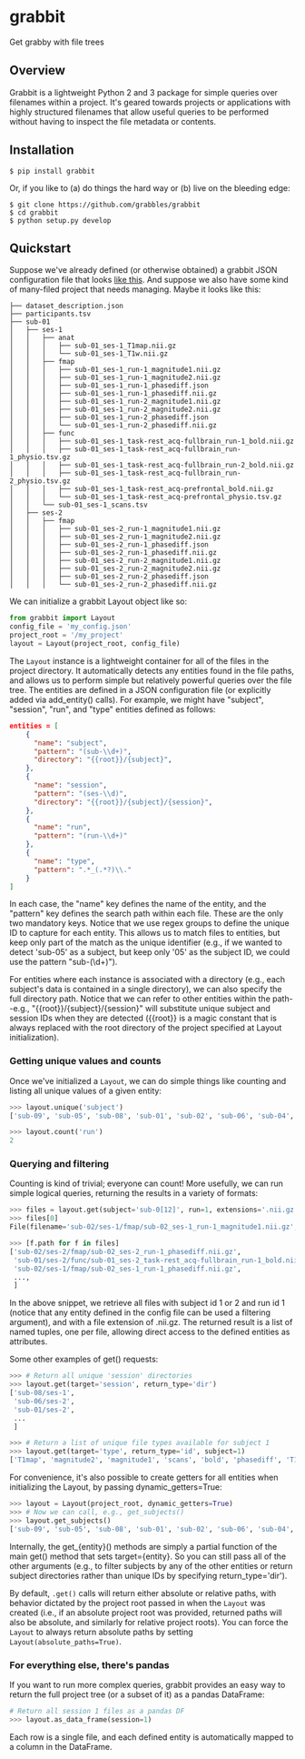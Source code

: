 # grabbit
Get grabby with file trees

## Overview

Grabbit is a lightweight Python 2 and 3 package for simple queries over filenames within a project. It's geared towards projects or applications with highly structured filenames that allow useful queries to be performed without having to inspect the file metadata or contents.

## Installation

```
$ pip install grabbit
```

Or, if you like to (a) do things the hard way or (b) live on the bleeding edge:

```
$ git clone https://github.com/grabbles/grabbit
$ cd grabbit
$ python setup.py develop
```

## Quickstart

Suppose we've already defined (or otherwise obtained) a grabbit JSON configuration file that looks [like this](https://github.com/grabbles/grabbit/blob/master/grabbit/tests/specs/test.json). And suppose we also have some kind of many-filed project that needs managing. Maybe it looks like this:

```
├── dataset_description.json
├── participants.tsv
├── sub-01
│   ├── ses-1
│   │   ├── anat
│   │   │   ├── sub-01_ses-1_T1map.nii.gz
│   │   │   └── sub-01_ses-1_T1w.nii.gz
│   │   ├── fmap
│   │   │   ├── sub-01_ses-1_run-1_magnitude1.nii.gz
│   │   │   ├── sub-01_ses-1_run-1_magnitude2.nii.gz
│   │   │   ├── sub-01_ses-1_run-1_phasediff.json
│   │   │   ├── sub-01_ses-1_run-1_phasediff.nii.gz
│   │   │   ├── sub-01_ses-1_run-2_magnitude1.nii.gz
│   │   │   ├── sub-01_ses-1_run-2_magnitude2.nii.gz
│   │   │   ├── sub-01_ses-1_run-2_phasediff.json
│   │   │   └── sub-01_ses-1_run-2_phasediff.nii.gz
│   │   ├── func
│   │   │   ├── sub-01_ses-1_task-rest_acq-fullbrain_run-1_bold.nii.gz
│   │   │   ├── sub-01_ses-1_task-rest_acq-fullbrain_run-1_physio.tsv.gz
│   │   │   ├── sub-01_ses-1_task-rest_acq-fullbrain_run-2_bold.nii.gz
│   │   │   ├── sub-01_ses-1_task-rest_acq-fullbrain_run-2_physio.tsv.gz
│   │   │   ├── sub-01_ses-1_task-rest_acq-prefrontal_bold.nii.gz
│   │   │   └── sub-01_ses-1_task-rest_acq-prefrontal_physio.tsv.gz
│   │   └── sub-01_ses-1_scans.tsv
│   ├── ses-2
│   │   ├── fmap
│   │   │   ├── sub-01_ses-2_run-1_magnitude1.nii.gz
│   │   │   ├── sub-01_ses-2_run-1_magnitude2.nii.gz
│   │   │   ├── sub-01_ses-2_run-1_phasediff.json
│   │   │   ├── sub-01_ses-2_run-1_phasediff.nii.gz
│   │   │   ├── sub-01_ses-2_run-2_magnitude1.nii.gz
│   │   │   ├── sub-01_ses-2_run-2_magnitude2.nii.gz
│   │   │   ├── sub-01_ses-2_run-2_phasediff.json
│   │   │   └── sub-01_ses-2_run-2_phasediff.nii.gz
```

We can initialize a grabbit Layout object like so:

```python
from grabbit import Layout
config_file = 'my_config.json'
project_root = '/my_project' 
layout = Layout(project_root, config_file)
```

The `Layout` instance is a lightweight container for all of the files in the project directory. It automatically detects any entities found in the file paths, and allows us to perform simple but relatively powerful queries over the file tree. The entities are defined in a JSON configuration file (or explicitly added via add_entity() calls). For example, we might have "subject", "session", "run", and "type" entities defined as follows:

```json
entities = [
    {
      "name": "subject",
      "pattern": "(sub-\\d+)",
      "directory": "{{root}}/{subject}",
    },
    {
      "name": "session",
      "pattern": "(ses-\\d)",
      "directory": "{{root}}/{subject}/{session}",
    },
    {
      "name": "run",
      "pattern": "(run-\\d+)"
    },
    {
      "name": "type",
      "pattern": ".*_(.*?)\\."
    }
]
```

In each case, the "name" key defines the name of the entity, and the "pattern" key defines the search path within each file. These are the only two mandatory keys. Notice that we use regex groups to define the unique ID to capture for each entity. This allows us to match files to entities, but keep only part of the match as the unique identifier (e.g., if we wanted to detect 'sub-05' as a subject, but keep only '05' as the subject ID, we could use the pattern "sub-(\\d+)").

For entities where each instance is associated with a directory (e.g., each subject's data is contained in a single directory), we can also specify the full directory path. Notice that we can refer to other entities within the path--e.g., "{{root}}/{subject}/{session}" will substitute unique subject and session IDs when they are detected ({{root}} is a magic constant that is always replaced with the root directory of the project specified at Layout initialization).

### Getting unique values and counts
Once we've initialized a `Layout`, we can do simple things like counting and listing all unique values of a given entity:

```python
>>> layout.unique('subject')
['sub-09', 'sub-05', 'sub-08', 'sub-01', 'sub-02', 'sub-06', 'sub-04', 'sub-03', 'sub-07', 'sub-10']

>>> layout.count('run')
2
```

### Querying and filtering
Counting is kind of trivial; everyone can count! More usefully, we can run simple logical queries, returning the results in a variety of formats:

```python
>>> files = layout.get(subject='sub-0[12]', run=1, extensions='.nii.gz')
>>> files[0]
File(filename='sub-02/ses-1/fmap/sub-02_ses-1_run-1_magnitude1.nii.gz', subject='sub-02', run='run-1', session='ses-1', type='magnitude1')

>>> [f.path for f in files]
['sub-02/ses-2/fmap/sub-02_ses-2_run-1_phasediff.nii.gz',
 'sub-01/ses-2/func/sub-01_ses-2_task-rest_acq-fullbrain_run-1_bold.nii.gz',
 'sub-02/ses-1/fmap/sub-02_ses-1_run-1_phasediff.nii.gz',
 ...,
 ]
```
In the above snippet, we retrieve all files with subject id 1 or 2 and run id 1 (notice that any entity defined in the config file can be used a filtering argument), and with a file extension of .nii.gz. The returned result is a list of named tuples, one per file, allowing direct access to the defined entities as attributes.

Some other examples of get() requests:

```python
>>> # Return all unique 'session' directories
>>> layout.get(target='session', return_type='dir')
['sub-08/ses-1',
 'sub-06/ses-2',
 'sub-01/ses-2',
 ...
 ]

>>> # Return a list of unique file types available for subject 1
>>> layout.get(target='type', return_type='id', subject=1)
['T1map', 'magnitude2', 'magnitude1', 'scans', 'bold', 'phasediff', 'T1w', 'physio']
```

For convenience, it's also possible to create getters for all entities when initializing the Layout, by passing dynamic_getters=True:

```python
>>> layout = Layout(project_root, dynamic_getters=True)
>>> # Now we can call, e.g., get_subjects()
>>> layout.get_subjects()
['sub-09', 'sub-05', 'sub-08', 'sub-01', 'sub-02', 'sub-06', 'sub-04', 'sub-03', 'sub-07', 'sub-10']
```

Internally, the get_{entity}() methods are simply a partial function of the main get() method that sets target={entity}. So you can still pass all of the other arguments (e.g., to filter subjects by any of the other entities or return subject directories rather than unique IDs by specifying return_type='dir').

By default, `.get()` calls will return either absolute or relative paths, with behavior dictated by the project root passed in when the `Layout` was created (i.e., if an absolute project root was provided, returned paths will also be absolute, and similarly for relative project roots). You can force the `Layout` to always return absolute paths by setting `Layout(absolute_paths=True)`.

### For everything else, there's pandas
If you want to run more complex queries, grabbit provides an easy way to return the full project tree (or a subset of it) as a pandas DataFrame:

```python
# Return all session 1 files as a pandas DF
>>> layout.as_data_frame(session=1)
```

Each row is a single file, and each defined entity is automatically mapped to a column in the DataFrame.
